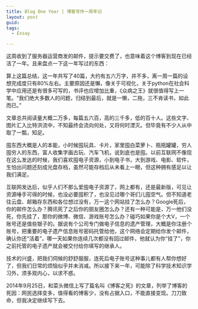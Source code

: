 ```yaml
---
title: Blog One Year | 博客写作一周年记
layout: post
guid:
tags:
  - Essay

---
```



这周收到了服务器运营商发的邮件，提示要交费了，也意味着这个博客到现在已经活了一年。且来盘点一下这一年写过的东西：

算上这篇总结，这一年共写了40篇，大约有五六万字，并不多，离一周一篇的设想完成度只有80%左右。主要原因还是懶，像关于可视化，关于python在社会科学中应用还是有很多可写的，书评也应增加比重，《众病之王》就很值得写上一笔。“我们绝大多数人的问题，归结到最后，就是一懒，二拖，三不肯读书，如此而已。”

文章总共阅读量大概二万多，每篇五六百，高的三千多，低的百十人。这些文字、图片汇入比特洪流中，不知最终会流向何处，又将何时湮灭。但毕竟有不少人从中取了一瓢，知足。

囤东西大概是人的本能，小时候囤玩具、卡片，家里囤白菜萝卜、瓶瓶罐罐，穷人囤穷人的东西，富人收集字画古玩、汽车飞机，说到底也是囤。以前互联网不像现在这么发达的时候，我们喜欢囤电子资源，小到电子书，大到游戏、电影、软件，生怕出问题还刻成光盘存档，虽然可能存档后从未看上一眼，但这种拥有感足以让我们满足。

互联网发达后，似乎人们不那么爱囤电子资源了，网上都有，还是最新版，可见让资源唾手可得的时候，也没必要囤积了，也没见过哪个哥们儿囤空气。但不知道老往云盘、邮箱存东西和各位想过没有，万一这个网站挂了怎么办？Google死后，你的邮件怎么办？腾讯死了之后你的朋友圈怎么办？还有一种可能是，万一他们没死，你先挂了，那你的微博、微信、游戏账号怎么办？碰巧如果你是个大V，一个账号还是值些银子的。据说有个公司专门做电子信息的遗产管理，大概是你注册个账号，把重要的电子遗产信息账号密码托管给他，这个网络会定期给你发个邮件，确认你还“活着”，哪一天如果你连续几次都没有回过邮件，他就认为你“挂了”，你之前托管的电子遗产就会被交付给你填写的继承人。

技术的兴盛，把我们伺候的舒舒服服，连死后电子账号这种事儿都有人帮你想好了，但我们日常的烦恼似乎并未消减。所以接下来一年，可能除了科学技术知识学习外，须多观内心，以求不惑。

2014年9月25日，和菜头微信上写了篇名叫《博客之死》的文章，列举了博客的死因：网民选择变多，值得看的博客少，没有占据入口，不能直接变现。刀刀致命，但我决定继续写下去。